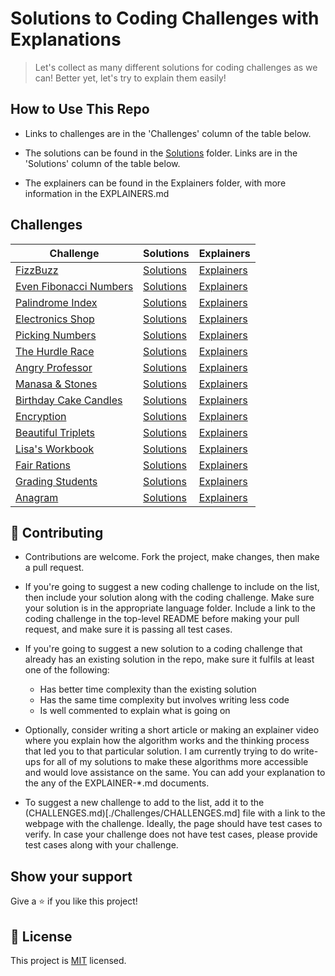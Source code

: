 # Solutions to Coding Challenges with Explanations


> Let's collect as many different solutions for coding challenges as we can! Better yet, let's try to explain them easily!

## How to Use This Repo

- Links to challenges are in the 'Challenges' column of the table below.

- The solutions can be found in the [Solutions](./Solutions) folder. Links are in the 'Solutions' column of the table below.

- The explainers can be found in the Explainers folder, with more information in the EXPLAINERS.md


## Challenges

| **Challenge** | **Solutions** | **Explainers** |
| --- | --- | --- |
| [FizzBuzz](https://www.hackerrank.com/challenges/fizzbuzz/problem) | [Solutions](./Solutions/FizzBuzz) | [Explainers](./Explainers/FizzBuzz/Articles/RamseyNjire.md) | 
| [Even Fibonacci Numbers](https://www.hackerrank.com/contests/projecteuler/challenges/euler002/problem) | [Solutions](./Solutions/EvenFibonacciNumbers/) | [Explainers](./Explainers/) | 
| [Palindrome Index](https://www.hackerrank.com/challenges/palindrome-index/problem) | [Solutions](./Solutions/PalindromeIndex/) | [Explainers](./Explainers/) | 
| [Electronics Shop](https://www.hackerrank.com/challenges/electronics-shop/problem) | [Solutions](./Solutions/ElectronicsShop/) | [Explainers](./Explainers/) | 
| [Picking Numbers](https://www.hackerrank.com/challenges/electronics-shop/problem) | [Solutions](./Solutions/PickingNumbers/) | [Explainers](./Explainers/) | 
| [The Hurdle Race](https://www.hackerrank.com/challenges/the-hurdle-race/problem) | [Solutions](./Solutions/HurdleRace/) | [Explainers](./Explainers/) | 
| [Angry Professor](https://www.hackerrank.com/challenges/angry-professor/problem) | [Solutions](./Solutions/AngryProfessor/) | [Explainers](./Explainers/) | 
| [Manasa & Stones](https://www.hackerrank.com/challenges/manasa-and-stones/problem) | [Solutions](./Solutions/ManasaAndStones/) | [Explainers](./Explainers/) | 
| [Birthday Cake Candles](https://www.hackerrank.com/challenges/birthday-cake-candles/problem) | [Solutions](./Solutions/BirthdayCakeCandles/) | [Explainers](./Explainers/) | 
| [Encryption](https://www.hackerrank.com/challenges/encryption/problem) | [Solutions](./Solutions/Encryption/) | [Explainers](./Explainers/) | 
| [Beautiful Triplets](https://www.hackerrank.com/challenges/beautiful-triplets/problem) | [Solutions](./Solutions/BeautifulTriplets/) | [Explainers](./Explainers/) | 
| [Lisa's Workbook](https://www.hackerrank.com/challenges/lisa-workbook/problem) | [Solutions](./Solutions/LisasWorkbook/) | [Explainers](./Explainers/) | 
| [Fair Rations](https://www.hackerrank.com/challenges/fair-rations/problem) | [Solutions](./Solutions/FairRations/) | [Explainers](./Explainers/) | 
| [Grading Students](https://www.hackerrank.com/challenges/grading/problem) | [Solutions](./Solutions/GradingStudents/) | [Explainers](./Explainers/) | 
| [Anagram](https://www.hackerrank.com/challenges/anagram/problem) | [Solutions](./Solutions/Anagram/) | [Explainers](./Explainers/) | 


## 🤝 Contributing

- Contributions are welcome. Fork the project, make changes, then make a pull request.

- If you're going to suggest a new coding challenge to include on the list, then include your solution along with the coding challenge. Make sure your solution is in the appropriate language folder. Include a link to the coding challenge in the top-level README before making your pull request, and make sure it is passing all test cases.

- If you're going to suggest a new solution to a coding challenge that already has an existing solution in the repo, make sure it fulfils at least one of the following:
  - Has better time complexity than the existing solution
  - Has the same time complexity but involves writing less code
  - Is well commented to explain what is going on

- Optionally, consider writing a short article or making an explainer video where you explain how the algorithm works and the thinking process that led you to that particular solution. I am currently trying to do write-ups for all of my solutions to make these algorithms more accessible and would love assistance on the same. You can add your explanation to the any of the EXPLAINER-*.md documents.

- To suggest a new challenge to add to the list, add it to the (CHALLENGES.md)[./Challenges/CHALLENGES.md] file with a link to the webpage with the challenge. Ideally, the page should have test cases to verify. In case your challenge does not have test cases, please provide test cases along with your challenge. 

## Show your support

Give a ⭐️ if you like this project!

## 📝 License

This project is [MIT](lic.url) licensed.

